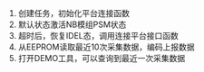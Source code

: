 1. 创建任务，初始化平台连接函数
2. 默认状态激活NB模组PSM状态
3. 超时后，恢复IDEL态，调用连接平台接口函数
4. 从EEPROM读取最近10次采集数据，编码上报数据
5. 打开DEMO工具，可以查询到最近一次采集数据